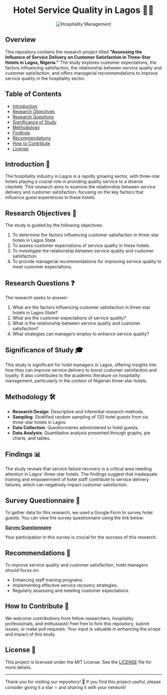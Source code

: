 <h1 align = 'center'> Hotel Service Quality in Lagos 🏨✨ </h1>

<div align="center">
  <img src="https://beta-computers.com/wp-content/uploads/2020/01/tourism-jobs.jpg" alt="Hospitality Management">
</div>

## Overview
This repository contains the research project titled **"Assessing the Influence of Service Delivery on Customer Satisfaction in Three-Star Hotels in Lagos, Nigeria."** The study explores customer expectations, the factors influencing satisfaction, the relationship between service quality and customer satisfaction, and offers managerial recommendations to improve service quality in the hospitality sector.

## Table of Contents
- [Introduction](#introduction)
- [Research Objectives](#research-objectives)
- [Research Questions](#research-questions)
- [Significance of Study](#significance-of-study)
- [Methodology](#methodology)
- [Findings](#findings)
- [Recommendations](#recommendations)
- [How to Contribute](#how-to-contribute)
- [License](#license)

## Introduction 📖
The hospitality industry in Lagos is a rapidly growing sector, with three-star hotels playing a crucial role in providing quality service to a diverse clientele. This research aims to examine the relationship between service delivery and customer satisfaction, focusing on the key factors that influence guest experiences in these hotels.

## Research Objectives 🎯
The study is guided by the following objectives:
1. To determine the factors influencing customer satisfaction in three-star hotels in Lagos State.
2. To assess customer expectations of service quality in these hotels.
3. To investigate the relationship between service quality and customer satisfaction.
4. To provide managerial recommendations for improving service quality to meet customer expectations.

## Research Questions ❓
The research seeks to answer:
1. What are the factors influencing customer satisfaction in three-star hotels in Lagos State?
2. What are the customer expectations of service quality?
3. What is the relationship between service quality and customer satisfaction?
4. What strategies can managers employ to enhance service quality?

## Significance of Study 🎓
This study is significant for hotel managers in Lagos, offering insights into how they can improve service delivery to boost customer satisfaction and loyalty. It also contributes to the academic literature on hospitality management, particularly in the context of Nigerian three-star hotels.

## Methodology 🛠️
- **Research Design**: Descriptive and inferential research methods.
- **Sampling**: Stratified random sampling of 120 hotel guests from six three-star hotels in Lagos.
- **Data Collection**: Questionnaires administered to hotel guests.
- **Data Analysis**: Quantitative analysis presented through graphs, pie charts, and tables.

## Findings 📊
The study reveals that service failure recovery is a critical area needing attention in Lagos' three-star hotels. The findings suggest that inadequate training and empowerment of hotel staff contribute to service delivery failures, which can negatively impact customer satisfaction.

## Survey Questionnaire 📝
To gather data for this research, we used a Google Form to survey hotel guests. You can view the survey questionnaire using the link below:

[**Survey Questionnaire**](https://docs.google.com/forms/d/e/1FAIpQLSf2vWCYQF0x1qgIcZh_JzfseOWrWGf_XtQyFZqbwK_zMtTYKA/viewform?usp=sf_link)

Your participation in this survey is crucial for the success of this research.

## Recommendations 📝
To improve service quality and customer satisfaction, hotel managers should focus on:
- Enhancing staff training programs.
- Implementing effective service recovery strategies.
- Regularly assessing and meeting customer expectations.

## How to Contribute 🤝
We welcome contributions from fellow researchers, hospitality professionals, and enthusiasts! Feel free to fork this repository, submit issues, or make pull requests. Your input is valuable in enhancing the scope and impact of this study.

## License 📜
This project is licensed under the MIT License. See the [LICENSE](LICENSE) file for more details.

---

Thank you for visiting our repository! 🌟 If you find this project useful, please consider giving it a star ⭐ and sharing it with your network!
